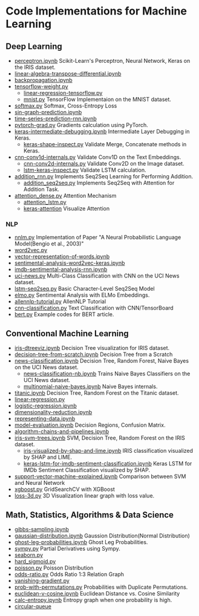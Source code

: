 # Code Implementations for Machine Learning

## Deep Learning
- [perceptron.ipynb](https://nbviewer.jupyter.org/github/likejazz/jupyter-notebooks/blob/master/deep-learning/perceptron.ipynb) Scikit-Learn's Perceptron, Neural Network, Keras on the IRIS dataset.
- [linear-algebra-transpose-differential.ipynb](https://nbviewer.jupyter.org/github/likejazz/jupyter-notebooks/blob/master/data-science-etc/linear-algebra-transpose-differential.ipynb)
- [backpropagation.ipynb](https://nbviewer.jupyter.org/github/likejazz/jupyter-notebooks/blob/master/deep-learning/backpropagation.ipynb)
- [tensorflow-weight.py](deep-learning/tensorflow-weight.py)
    - [linear-regression-tensorflow.py](deep-learning/linear-regression-tensorflow.py)
    - [mnist.py](deep-learning/mnist.py) TensorFlow Implementaion on the MNIST dataset.
- [softmax.py](deep-learning/softmax.py) Softmax, Cross-Entropy Loss
- [sin-graph-prediction.ipynb](https://nbviewer.jupyter.org/github/likejazz/jupyter-notebooks/blob/master/deep-learning/sin-graph-prediction.ipynb)
- [time-series-prediction-rnn.ipynb](https://nbviewer.jupyter.org/github/likejazz/jupyter-notebooks/blob/master/deep-learning/time-series-prediction-rnn.ipynb)
- [pytorch-grad.py](deep-learning/pytorch-grad.py) Gradients calculation using PyTorch.
- [keras-intermediate-debugging.ipynb](https://nbviewer.jupyter.org/github/likejazz/jupyter-notebooks/blob/master/deep-learning/keras-intermediate-debugging.ipynb) Intermediate Layer Debugging in Keras.
    - [keras-shape-inspect.py](deep-learning/keras-shape-inspect.py) Validate Merge, Concatenate methods in Keras.
- [cnn-conv1d-internals.py](deep-learning/cnn-conv1d-internals.py) Validate Conv1D on the Text Embeddings.
    - [cnn-conv2d-internals.py](deep-learning/cnn-conv2d-internals.py) Validate Conv2D on the Image dataset.
    - [lstm-keras-inspect.py](deep-learning/lstm-keras-inspect.py) Validate LSTM calculation.
- [addition_rnn.py](deep-learning/addition_rnn.py) Implements Seq2Seq Learning for Performing Addition.
    - [addition_seq2seq.py](deep-learning/addition_seq2seq.py) Implements Seq2Seq with Attention for Addition Task.
- [attention_dense.py](deep-learning/attention_dense.py) Attention Mechanism
    - [attention_lstm.py](deep-learning/attention_lstm.py)
    - [keras-attention](deep-learning/keras-attention/) Visualize Attention
    
### NLP
- [nnlm.py](deep-learning/nlp/nnlm.py) Implementation of Paper "A Neural Probabilistic Language Model(Bengio et al., 2003)"
- [word2vec.py](deep-learning/nlp/word2vec.py)
- [vector-representation-of-words.ipynb](https://nbviewer.jupyter.org/github/likejazz/jupyter-notebooks/blob/master/nlp/vector-representation-of-words.ipynb)
- [sentimental-analysis-word2vec-keras.ipynb](https://nbviewer.jupyter.org/github/likejazz/jupyter-notebooks/blob/master/nlp/sentimental-analysis-word2vec-keras.ipynb)
- [imdb-sentimental-analysis-rnn.ipynb](https://nbviewer.jupyter.org/github/likejazz/jupyter-notebooks/blob/master/nlp/imdb-sentimental-analysis-rnn.ipynb)
- [uci-news.py](deep-learning/nlp/uci-news.py) Multi-Class Classification with CNN on the UCI News dataset.
- [lstm-seq2seq.py](deep-learning/nlp/lstm-seq2seq.py) Basic Character-Level Seq2Seq Model
- [elmo.py](deep-learning/nlp/elmo.py) Sentimental Analysis with ELMo Embeddings.
- [allennlp-tutorial.py](deep-learning/nlp/allennlp-tutorial.py) AllenNLP Tutorial
- [cnn-classification.py](deep-learning/nlp/cnn-classification.py) Text Classification with CNN/TensorBoard
- [bert.py](deep-learning/nlp/bert.py) Example codes for BERT article.

## Conventional Machine Learning
- [iris-dtreeviz.ipynb](https://nbviewer.jupyter.org/github/likejazz/jupyter-notebooks/blob/master/machine-learning/iris-dtreeviz.ipynb) Decision Tree visualization for IRIS dataset.
- [decision-tree-from-scratch.ipynb](https://nbviewer.jupyter.org/github/likejazz/jupyter-notebooks/blob/master/machine-learning/decision-tree-from-scratch.ipynb) Decision Tree from a Scratch
- [news-classification.ipynb](https://nbviewer.jupyter.org/github/likejazz/jupyter-notebooks/blob/master/machine-learning/news-classification.ipynb) Decision Tree, Random Forest, Naive Bayes on the UCI News dataset.
    - [news-classification-nb.ipynb](https://nbviewer.jupyter.org/github/likejazz/jupyter-notebooks/blob/master/machine-learning/news-classification-nb.ipynb) Trains Naive Bayes Classifiers on the UCI News dataset.
    - [multinomial-naive-bayes.ipynb](https://nbviewer.jupyter.org/github/likejazz/jupyter-notebooks/blob/master/machine-learning/multinomial-naive-bayes.ipynb) Naive Bayes internals.
- [titanic.ipynb](https://nbviewer.jupyter.org/github/likejazz/jupyter-notebooks/blob/master/machine-learning/titanic.ipynb) Decision Tree, Random Forest on the Titanic dataset.
- [linear-regression.py](machine-learning/linear-regression.py)
- [logistic-regression.ipynb](https://nbviewer.jupyter.org/github/likejazz/jupyter-notebooks/blob/master/machine-learning/logistic-regression.ipynb)
- [dimensionality-reduction.ipynb](https://nbviewer.jupyter.org/github/likejazz/jupyter-notebooks/blob/master/machine-learning/dimensionality-reduction.ipynb)
- [representing-data.ipynb](https://nbviewer.jupyter.org/github/likejazz/jupyter-notebooks/blob/master/machine-learning/representing-data.ipynb)
- [model-evaluation.ipynb](https://nbviewer.jupyter.org/github/likejazz/jupyter-notebooks/blob/master/machine-learning/model-evaluation.ipynb) Decision Regions, Confusion Matrix.
- [algorithm-chains-and-pipelines.ipynb](https://nbviewer.jupyter.org/github/likejazz/jupyter-notebooks/blob/master/machine-learning/algorithm-chains-and-pipelines.ipynb)
- [iris-svm-trees.ipynb](https://nbviewer.jupyter.org/github/likejazz/jupyter-notebooks/blob/master/machine-learning/iris-svm-trees.ipynb) SVM, Decision Tree, Random Forest on the IRIS dataset.
    - [iris-visualized-by-shap-and-lime.ipynb](https://nbviewer.jupyter.org/github/likejazz/jupyter-notebooks/blob/master/machine-learning/iris-visualized-by-shap-and-lime.ipynb) IRIS classification visualized by SHAP and LIME.
    - [keras-lstm-for-imdb-sentiment-classification.ipynb](https://nbviewer.jupyter.org/github/likejazz/jupyter-notebooks/blob/master/machine-learning/keras-lstm-for-imdb-sentiment-classification.ipynb) Keras LSTM for IMDb Sentiment Classification visualized by SHAP.
- [support-vector-machine-explained.ipynb](https://nbviewer.jupyter.org/github/likejazz/jupyter-notebooks/blob/master/machine-learning/support-vector-machine-explained.ipynb) Comparison between SVM and Neural Network
- [xgboost.py](machine-learning/xgboost.py) GridSearchCV with XGBoost
- [loss-3d.py](machine-learning/loss-3d.py) 3D Visualization linear graph with loss value.

## Math, Statistics, Algorithms & Data Science
- [gibbs-sampling.ipynb](https://nbviewer.jupyter.org/github/likejazz/jupyter-notebooks/blob/master/data-science-etc/gibbs-sampling.ipynb)
- [gaussian-distribution.ipynb](https://nbviewer.jupyter.org/github/likejazz/jupyter-notebooks/blob/master/data-science-etc/gaussian-distribution.ipynb) Gaussion Distribution(Normal Distribution)
- [ghost-leg-probabilities.ipynb](https://nbviewer.jupyter.org/github/likejazz/jupyter-notebooks/blob/master/data-science-etc/ghost-leg-probabilities.ipynb) Ghost Leg Probabilities.
- [sympy.py](data-science-etc/sympy.py) Partial Derivatives using Sympy.
- [seaborn.py](data-science-etc/seaborn.py)
- [hard_sigmoid.py](data-science-etc/hard_sigmoid.py)
- [poisson.py](data-science-etc/poisson.py) Poisson Distribution
- [odds-ratio.py](data-science-etc/odds-ratio.py) Odds Ratio 1:3 Relation Graph
- [vanishing-gradient.py](data-science-etc/vanishing-gradient.py)
- [prob-with-permutations.py](data-science-etc/prob-with-permutations.py) Probabilities with Duplicate Permutations.
- [euclidean-v-cosine.ipynb](https://nbviewer.jupyter.org/github/likejazz/jupyter-notebooks/blob/master/data-science-etc/euclidean-v-cosine.ipynb) Euclidean Distance vs. Cosine Similarity
- [calc-entropy.ipynb](https://nbviewer.jupyter.org/github/likejazz/jupyter-notebooks/blob/master/data-science-etc/calc-entropy.ipynb) Entropy graph when one probability is high.
- [circular-queue](https://nbviewer.jupyter.org/github/likejazz/jupyter-notebooks/blob/master/data-science-etc/circular-queue.ipynb)